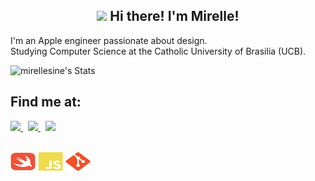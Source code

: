 <h2 align="center"><img src = "https://raw.githubusercontent.com/MartinHeinz/MartinHeinz/master/wave.gif" width = 24px> Hi there! I'm Mirelle!</h3>

I'm an Apple engineer passionate about design.<br>
Studying Computer Science at the Catholic University of Brasilia (UCB).<br>

![mirellesine's Stats](https://github-readme-stats.vercel.app/api?username=mirellesine&theme=graywhite&show_icons=true&hide_border=true&count_private=true)

## Find me at:
<p align="left">
    <a href="mailto:mirellesine@gmail.com">
        <img src="https://img.shields.io/badge/gmail-D14836?&style=for-the-badge&logo=gmail&logoColor=white">
    </a>
    &nbsp;
    <a href="linkedin.com/in/mirelle-sine">
        <img src="https://img.shields.io/badge/linkedin-%230077B5.svg?&style=for-the-badge&logo=linkedin&logoColor=white">
    </a>
    &nbsp;
    <a href="discordapp.com/users/mirellesine">
        <img src="https://img.shields.io/badge/Discord-%237289DA.svg?style=for-the-badge&logo=discord&logoColor=white">
    </a>
    
    
</p>
<div style="display: inline_block"><br>
  <img align="center" alt="Swift" height="30" width="40" src="https://raw.githubusercontent.com/devicons/devicon/1119b9f84c0290e0f0b38982099a2bd027a48bf1/icons/swift/swift-original.svg">
    <img align="center" alt="Javascript" height="30" width="40" src="https://raw.githubusercontent.com/devicons/devicon/master/icons/javascript/javascript-plain.svg">
  <img align="center" alt="Git" height="30" width="40" src="https://raw.githubusercontent.com/devicons/devicon/2ae2a900d2f041da66e950e4d48052658d850630/icons/git/git-plain.svg">  
</div>
